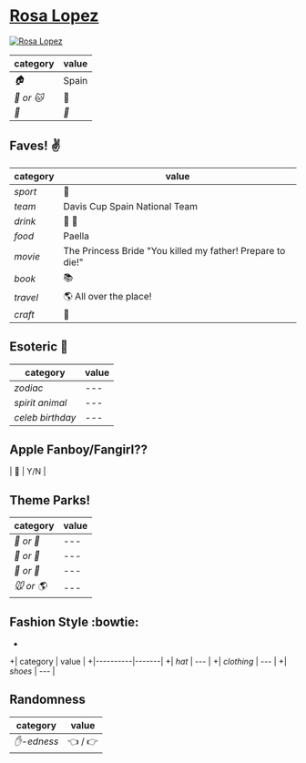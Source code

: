 # [Rosa Lopez](https://github.com/rosalsm)

[![Rosa Lopez](https://avatars1.githubusercontent.com/u/14005282?v=3&u=1b52840cdb9b1d1f19df93a02db869bc4a03ef2d&s=140)](https://github.com/rosalsm)

| category | value |
|-----------|-------|
| _:house:_ | Spain |
| _:dog: or :cat:_ | :dog: |
| _:birthday:_ | _:calendar:_ |

## Faves! :v:

| category | value |
|----------|--------|
| _sport_  | :tennis: |
| _team_   | Davis Cup Spain National Team|
| _drink_  | :beer: :wine_glass: |
| _food_   | Paella|
| _movie_  | The Princess Bride "You killed my father! Prepare to die!" |
| _book_  | :books: |
| _travel_ | :earth_americas: All over the place!|
| _craft_  | :art: |

## Esoteric :crystal_ball:

| category | value |
|----------|-------|
| _zodiac_ | --- |
| _spirit animal_ | --- |
| _celeb birthday_ | --- |

## Apple Fanboy/Fangirl??
| :iphone: | Y/N |

## Theme Parks!
| category | value |
|----------|--------|
| _:ferris_wheel: or :roller_coaster:_ | --- |
| _:monorail: or :bus:_ | --- |
| _:poultry_leg: or :hamburger:_ | --- |
| _:mouse: or :earth_americas:_| --- |

## Fashion Style :bowtie:
+
+| category | value |
+|----------|-------|
+| _hat_ | --- |
+| _clothing_ | --- |
+| _shoes_ | --- |

## Randomness

| category        | value                        |
|-----------------|------------------------------|
| _:hand:-edness_ | :point_left: / :point_right: |
